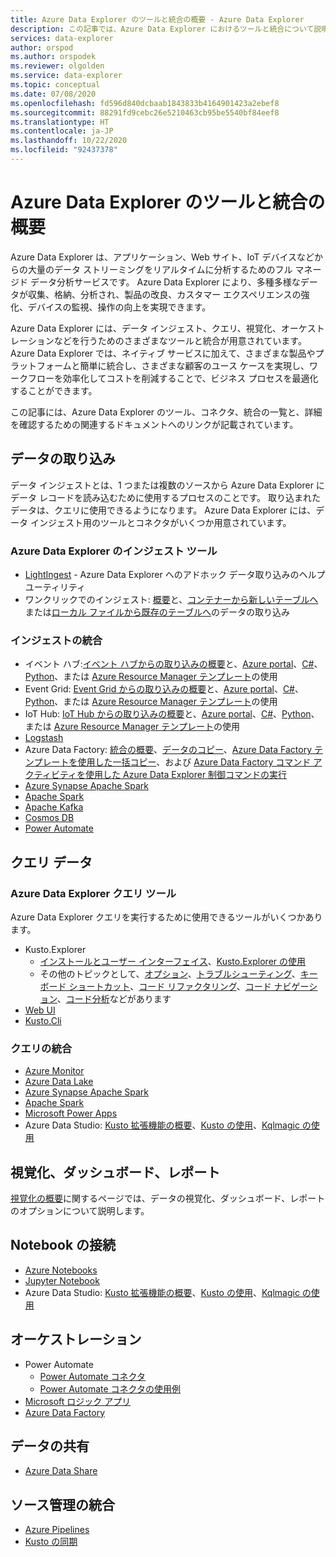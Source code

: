 ```yaml
---
title: Azure Data Explorer のツールと統合の概要 - Azure Data Explorer
description: この記事では、Azure Data Explorer におけるツールと統合について説明します。
services: data-explorer
author: orspod
ms.author: orspodek
ms.reviewer: olgolden
ms.service: data-explorer
ms.topic: conceptual
ms.date: 07/08/2020
ms.openlocfilehash: fd596d840dcbaab1843833b4164901423a2ebef8
ms.sourcegitcommit: 88291fd9cebc26e5210463cb95be5540bf84eef8
ms.translationtype: HT
ms.contentlocale: ja-JP
ms.lasthandoff: 10/22/2020
ms.locfileid: "92437378"
---
```

# <a name="azure-data-explorer-tools-and-integrations-overview"></a>Azure Data Explorer のツールと統合の概要

Azure Data Explorer は、アプリケーション、Web サイト、IoT デバイスなどからの大量のデータ ストリーミングをリアルタイムに分析するためのフル マネージド データ分析サービスです。 Azure Data Explorer により、多種多様なデータが収集、格納、分析され、製品の改良、カスタマー エクスペリエンスの強化、デバイスの監視、操作の向上を実現できます。 

Azure Data Explorer には、データ インジェスト、クエリ、視覚化、オーケストレーションなどを行うためのさまざまなツールと統合が用意されています。 Azure Data Explorer では、ネイティブ サービスに加えて、さまざまな製品やプラットフォームと簡単に統合し、さまざまな顧客のユース ケースを実現し、ワークフローを効率化してコストを削減することで、ビジネス プロセスを最適化することができます。 

この記事には、Azure Data Explorer のツール、コネクタ、統合の一覧と、詳細を確認するための関連するドキュメントへのリンクが記載されています。

## <a name="ingest-data"></a>データの取り込み 

データ インジェストとは、1 つまたは複数のソースから Azure Data Explorer にデータ レコードを読み込むために使用するプロセスのことです。 取り込まれたデータは、クエリに使用できるようになります。 Azure Data Explorer には、データ インジェスト用のツールとコネクタがいくつか用意されています。 

### <a name="azure-data-explorer-ingestion-tools"></a>Azure Data Explorer のインジェスト ツール

* [LightIngest](lightingest.md) - Azure Data Explorer へのアドホック データ取り込みのヘルプ ユーティリティ
* ワンクリックでのインジェスト: [概要](ingest-data-one-click.md)と、[コンテナーから新しいテーブルへ](one-click-ingestion-new-table.md)または[ローカル ファイルから既存のテーブルへ](one-click-ingestion-existing-table.md)のデータの取り込み

### <a name="ingestion-integrations"></a>インジェストの統合

* イベント ハブ:[イベント ハブからの取り込みの概要](ingest-data-event-hub-overview.md)と、[Azure portal](ingest-data-event-hub.md)、[C#](data-connection-event-hub-csharp.md)、[Python](data-connection-event-hub-python.md)、または [Azure Resource Manager テンプレート](data-connection-event-hub-resource-manager.md)の使用
* Event Grid: [Event Grid からの取り込みの概要](ingest-data-event-grid-overview.md)と、[Azure portal](ingest-data-event-grid.md)、[C#](data-connection-event-grid-csharp.md)、[Python](data-connection-event-grid-python.md)、または [Azure Resource Manager テンプレート](data-connection-event-grid-resource-manager.md)の使用
* IoT Hub: [IoT Hub からの取り込みの概要](ingest-data-iot-hub-overview.md)と、[Azure portal](ingest-data-iot-hub.md)、[C#](data-connection-iot-hub-csharp.md)、[Python](data-connection-iot-hub-python.md)、または [Azure Resource Manager テンプレート](data-connection-iot-hub-resource-manager.md)の使用
* [Logstash](ingest-data-logstash.md)
* Azure Data Factory: [統合の概要](data-factory-integration.md)、[データのコピー](data-factory-load-data.md)、[Azure Data Factory テンプレートを使用した一括コピー](data-factory-template.md)、および [Azure Data Factory コマンド アクティビティを使用した Azure Data Explorer 制御コマンドの実行](data-factory-command-activity.md)
* [Azure Synapse Apache Spark](https://docs.microsoft.com/azure/synapse-analytics/quickstart-connect-azure-data-explorer?context=/azure/data-explorer/context/context)
* [Apache Spark](spark-connector.md)
* [Apache Kafka](ingest-data-kafka.md)
* [Cosmos DB](https://github.com/Azure/azure-kusto-labs/tree/master/cosmosdb-adx-integration)
* [Power Automate](flow.md)

## <a name="query-data"></a>クエリ データ

### <a name="azure-data-explorer-query-tools"></a>Azure Data Explorer クエリ ツール

Azure Data Explorer クエリを実行するために使用できるツールがいくつかあります。

* Kusto.Explorer
    * [インストールとユーザー インターフェイス](kusto/tools/kusto-explorer.md)、[Kusto.Explorer の使用](kusto/tools/kusto-explorer-using.md)
    * その他のトピックとして、[オプション](kusto/tools/kusto-explorer-options.md)、[トラブルシューティング](kusto/tools/kusto-explorer-troubleshooting.md)、[キーボード ショートカット](kusto/tools/kusto-explorer-shortcuts.md)、[コード リファクタリング](kusto/tools/kusto-explorer-refactor.md)、[コード ナビゲーション](kusto/tools/kusto-explorer-codenav.md)、[コード分析](kusto/tools/kusto-explorer-code-analyzer.md)などがあります
* [Web UI](web-query-data.md)
* [Kusto.Cli](kusto/tools/kusto-cli.md)

### <a name="query-integrations"></a>クエリの統合

* [Azure Monitor](query-monitor-data.md)
* [Azure Data Lake](data-lake-query-data.md)
* [Azure Synapse Apache Spark](https://docs.microsoft.com/azure/synapse-analytics/quickstart-connect-azure-data-explorer?context=/azure/data-explorer/context/context)
* [Apache Spark](spark-connector.md)
* [Microsoft Power Apps](power-apps-connector.md)
* Azure Data Studio: [Kusto 拡張機能の概要](/sql/azure-data-studio/extensions/kusto-extension?context=%252fazure%252fdata-explorer%252fcontext%252fcontext)、[Kusto の使用](/sql/azure-data-studio/notebooks/notebooks-kusto-kernel?context=%252fazure%252fdata-explorer%252fcontext%252fcontext)、[Kqlmagic の使用](/sql/azure-data-studio/notebooks-kqlmagic?context=%252fazure%252fdata-explorer%252fcontext%252fcontext)

## <a name="visualizations-dashboards-and-reporting"></a>視覚化、ダッシュボード、レポート

[視覚化の概要](viz-overview.md)に関するページでは、データの視覚化、ダッシュボード、レポートのオプションについて説明します。 

## <a name="notebook-connectivity"></a>Notebook の接続

* [Azure Notebooks](azure-notebooks.md)
* [Jupyter Notebook](kqlmagic.md)
* Azure Data Studio: [Kusto 拡張機能の概要](/sql/azure-data-studio/extensions/kusto-extension?context=%252fazure%252fdata-explorer%252fcontext%252fcontext)、[Kusto の使用](/sql/azure-data-studio/notebooks/notebooks-kusto-kernel?context=%252fazure%252fdata-explorer%252fcontext%252fcontext)、[Kqlmagic の使用](/sql/azure-data-studio/notebooks-kqlmagic?context=%252fazure%252fdata-explorer%252fcontext%252fcontext)

## <a name="orchestration"></a>オーケストレーション

* Power Automate
    * [Power Automate コネクタ](flow.md)
    * [Power Automate コネクタの使用例](flow-usage.md)
* [Microsoft ロジック アプリ](kusto/tools/logicapps.md) 
* [Azure Data Factory](data-factory-integration.md)

## <a name="share-data"></a>データの共有

* [Azure Data Share](data-share.md)

## <a name="source-control-integration"></a>ソース管理の統合

* [Azure Pipelines](devops.md) 
* [Kusto の同期](kusto/tools/synckusto.md) 

<!--Open Source Tools-->